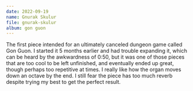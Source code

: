 ```yaml
---
date: 2022-09-19
name: Gnurak Skulur
file: gnurak-skulur
album: gon guon
---
```


The first piece intended for an ultimately canceled dungeon game called Gon Guon. I started it 5 months earlier and had trouble expanding it, which can be heard by the awkwardness of 0:50, but it was one of those pieces that are too cool to be left unfinished, and eventually ended up great, though perhaps too repetitive at times. I really like how the organ moves down an octave by the end. I still fear the piece has too much reverb despite trying my best to get the perfect result.
